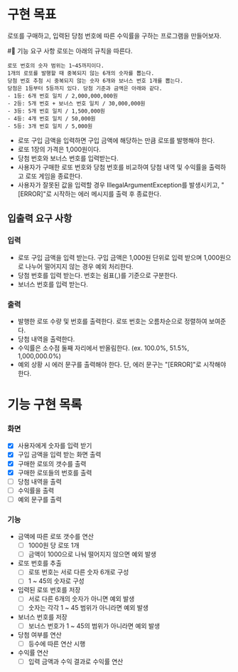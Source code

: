 # 구현 목표
로또를 구매하고, 입력된 당첨 번호에 따른 수익률을 구하는 프로그램을 만들어보자.

#🚀 기능 요구 사항
로또는 아래의 규칙을 따른다.

    로또 번호의 숫자 범위는 1~45까지이다.
    1개의 로또를 발행할 때 중복되지 않는 6개의 숫자를 뽑는다.
    당첨 번호 추첨 시 중복되지 않는 숫자 6개와 보너스 번호 1개를 뽑는다.
    당첨은 1등부터 5등까지 있다. 당첨 기준과 금액은 아래와 같다.
    - 1등: 6개 번호 일치 / 2,000,000,000원
    - 2등: 5개 번호 + 보너스 번호 일치 / 30,000,000원
    - 3등: 5개 번호 일치 / 1,500,000원
    - 4등: 4개 번호 일치 / 50,000원
    - 5등: 3개 번호 일치 / 5,000원

- 로또 구입 금액을 입력하면 구입 금액에 해당하는 만큼 로또를 발행해야 한다.
- 로또 1장의 가격은 1,000원이다.
- 당첨 번호와 보너스 번호를 입력받는다.
- 사용자가 구매한 로또 번호와 당첨 번호를 비교하여 당첨 내역 및 수익률을 출력하고 로또 게임을 종료한다.
- 사용자가 잘못된 값을 입력할 경우 IllegalArgumentException를 발생시키고, "[ERROR]"로 시작하는 에러 메시지를 출력 후 종료한다.

## 입출력 요구 사항
### 입력
- 로또 구입 금액을 입력 받는다. 구입 금액은 1,000원 단위로 입력 받으며 1,000원으로 나누어 떨어지지 않는 경우 예외 처리한다.
- 당첨 번호를 입력 받는다. 번호는 쉼표(,)를 기준으로 구분한다.
- 보너스 번호를 입력 받는다.
 
### 출력
- 발행한 로또 수량 및 번호를 출력한다. 로또 번호는 오름차순으로 정렬하여 보여준다.
- 당첨 내역을 출력한다.
- 수익률은 소수점 둘째 자리에서 반올림한다. (ex. 100.0%, 51.5%, 1,000,000.0%)
- 예외 상황 시 에러 문구를 출력해야 한다. 단, 에러 문구는 "[ERROR]"로 시작해야 한다.

# 기능 구현 목록
### 화면
- [X] 사용자에게 숫자를 입력 받기
- [X] 구입 금액을 입력 받는 화면 출력
- [X] 구매한 로또의 갯수를 출력
- [X] 구매한 로또들의 번호를 출력
- [ ] 당첨 내역을 출력
- [ ] 수익률을 출력
- [ ] 예외 문구를 출력

### 기능
- 금액에 따른 로또 갯수를 연산
  - [ ] 1000원 당 로또 1개
  - [ ] 금액이 1000으로 나눠 떨어지지 않으면 예외 발생
- 로또 번호를 추출
  - [ ] 로또 번호는 서로 다른 숫자 6개로 구성
  - [ ] 1 ~ 45의 숫자로 구성
- 입력된 로또 번호를 저장
  - [ ] 서로 다른 6개의 숫자가 아니면 예외 발생
  - [ ] 숫자는 각각 1 ~ 45 범위가 아니라면 예외 발생
- 보너스 번호를 저장
  - [ ] 보너스 번호가 1 ~ 45의 범위가 아니라면 예외 발생
- 당첨 여부를 연산
  - [ ] 등수에 따른 연산 시행
- 수익률 연산
  - [ ] 입력 금액과 수익 결과로 수익률 연산